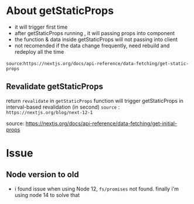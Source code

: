 # About getStaticProps
- it will trigger first time
- after getStaticProps running , it will passing props into component
- the function & data inside getStaticProps will not passing into client
- not recomended if the data change frequently, need rebuild and redeploy all the time

`source`:`https://nextjs.org/docs/api-reference/data-fetching/get-static-props`

## Revalidate getStaticProps
return `revalidate` in `getStaticProps` function will trigger getStaticProps in interval-based revalidation (in second)
`source` : `https://nextjs.org/blog/next-12-1`

source: https://nextjs.org/docs/api-reference/data-fetching/get-initial-props

# Issue
## Node version to old
- i found issue when using Node 12, `fs/promises` not found. finally i'm using node 14 to solve that